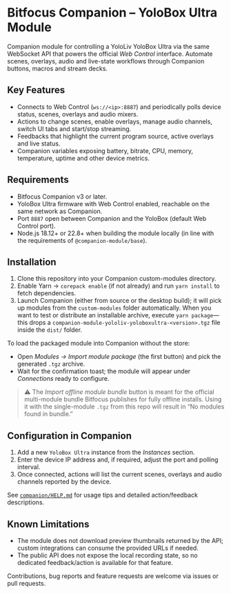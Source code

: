 # Bitfocus Companion – YoloBox Ultra Module

Companion module for controlling a YoloLiv YoloBox Ultra via the same WebSocket API that powers the official *Web Control* interface. Automate scenes, overlays, audio and live-state workflows through Companion buttons, macros and stream decks.

## Key Features

- Connects to Web Control (`ws://<ip>:8887`) and periodically polls device status, scenes, overlays and audio mixers.
- Actions to change scenes, enable overlays, manage audio channels, switch UI tabs and start/stop streaming.
- Feedbacks that highlight the current program source, active overlays and live status.
- Companion variables exposing battery, bitrate, CPU, memory, temperature, uptime and other device metrics.

## Requirements

- Bitfocus Companion v3 or later.
- YoloBox Ultra firmware with Web Control enabled, reachable on the same network as Companion.
- Port `8887` open between Companion and the YoloBox (default Web Control port).
- Node.js 18.12+ or 22.8+ when building the module locally (in line with the requirements of `@companion-module/base`).

## Installation

1. Clone this repository into your Companion custom-modules directory.
2. Enable Yarn -> `corepack enable` (if not already) and run `yarn install` to fetch dependencies.
3. Launch Companion (either from source or the desktop build); it will pick up modules from the `custom-modules` folder automatically. When you want to test or distribute an installable archive, execute `yarn package`—this drops a `companion-module-yololiv-yoloboxultra-<version>.tgz` file inside the `dist/` folder.

To load the packaged module into Companion without the store:

- Open *Modules → Import module package* (the first button) and pick the generated `.tgz` archive.
- Wait for the confirmation toast; the module will appear under *Connections* ready to configure.

> ⚠️ The *Import offline module bundle* button is meant for the official multi-module bundle Bitfocus publishes for fully offline installs. Using it with the single-module `.tgz` from this repo will result in “No modules found in bundle.”

## Configuration in Companion

1. Add a new `YoloBox Ultra` instance from the *Instances* section.
2. Enter the device IP address and, if required, adjust the port and polling interval.
3. Once connected, actions will list the current scenes, overlays and audio channels reported by the device.

See [`companion/HELP.md`](companion/HELP.md) for usage tips and detailed action/feedback descriptions.

## Known Limitations

- The module does not download preview thumbnails returned by the API; custom integrations can consume the provided URLs if needed.
- The public API does not expose the local recording state, so no dedicated feedback/action is available for that feature.


Contributions, bug reports and feature requests are welcome via issues or pull requests.
